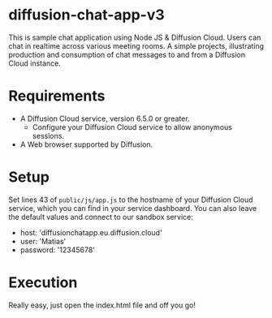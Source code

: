 # diffusion-chat-app-v3

This is sample chat application using Node JS & Diffusion Cloud.
Users can chat in realtime across various meeting rooms.
A simple projects, illustrating production and consumption of chat messages to and from a Diffusion Cloud instance.

# Requirements
* A Diffusion Cloud service, version 6.5.0 or greater.
    * Configure your Diffusion Cloud service to allow anonymous sessions.
* A Web browser supported by Diffusion.

# Setup

Set lines 43 of `public/js/app.js` to the hostname of your Diffusion Cloud service, which you can find in your service dashboard.
You can also leave the default values and connect to our sandbox service:
* host: 'diffusionchatapp.eu.diffusion.cloud'
* user: 'Matias'
* password: '12345678'

# Execution

Really easy, just open the index.html file and off you go!
